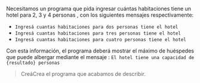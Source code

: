 Necesitamos un programa que pida ingresar cuántas habitaciones tiene un hotel para 2, 3 y 4 personas , con los siguientes mensajes respectivamente:

* `Ingresá cuantas habitaciones para dos personas tiene el hotel`
* `Ingresá cuantas habitaciones para tres personas tiene el hotel`
* `Ingresá cuantas habitaciones para cuatro personas tiene el hotel`

Con esta información, el programa deberá mostrar el máximo de huéspedes que puede albergar mediante el mensaje : `El hotel tiene una capacidad de {resultado} personas`

> <span class="mu-i18n es-ar">Creá</span><span class="mu-i18n es">Crea</span> el programa que acabamos de describir.

<style>
  .mu-browser {
    display: none;
  }
</style>